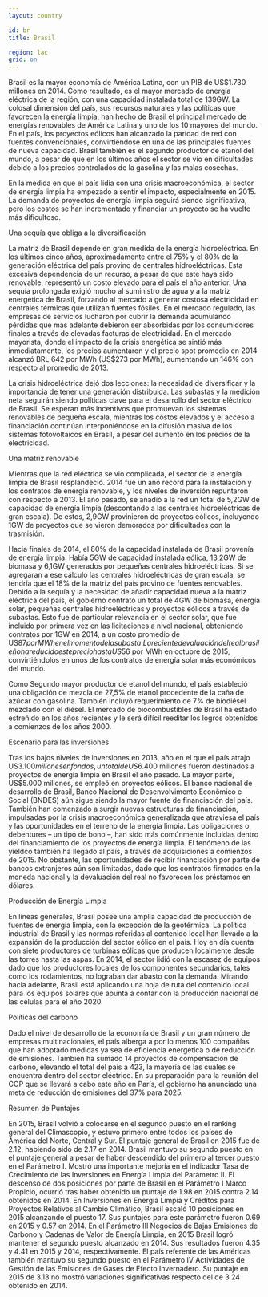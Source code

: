 ```yaml
---
layout: country

id: br
title: Brasil

region: lac
grid: on
---
```

Brasil es la mayor economía de América Latina, con un PIB de US$1.730 millones  en 2014. Como resultado, es el mayor mercado de energía eléctrica de la región, con una capacidad instalada total de 139GW. La colosal dimensión del país, sus recursos naturales y las políticas que favorecen la energía limpia, han hecho de Brasil el principal mercado de energías renovables de América Latina y uno de los 10 mayores del mundo. En el país, los proyectos eólicos han alcanzado la paridad de red con fuentes convencionales, convirtiéndose en una de las principales fuentes de nueva capacidad. Brasil también es el segundo productor de etanol del mundo, a pesar de que en los últimos años el sector se vio en dificultades debido a los precios controlados de la gasolina y las malas cosechas.

En la medida en que el país lidia con una crisis macroeconómica, el sector de energía limpia ha empezado a sentir el impacto, especialmente en 2015. La demanda de proyectos de energía limpia seguirá siendo significativa, pero los costos se han incrementado y financiar un proyecto se ha vuelto más dificultoso.

Una sequía que obliga a la diversificación

La matriz de Brasil depende en gran medida de la energía hidroeléctrica. En los últimos cinco años, aproximadamente entre el 75% y el 80% de la generación eléctrica del país provino de centrales hidroeléctricas. Esta excesiva dependencia de un recurso, a pesar de que este haya sido renovable, representó un costo elevado para el país el año anterior. Una sequía prolongada exigió mucho al suministro de agua y a la matriz energética de Brasil, forzando al mercado a generar costosa electricidad en centrales térmicas que utilizan fuentes fósiles. En el mercado regulado, las empresas de servicios lucharon por cubrir la demanda acumulando pérdidas que más adelante debieron ser absorbidas por los consumidores finales a través de elevadas facturas de electricidad. En el mercado mayorista, donde el impacto de la crisis energética se sintió más inmediatamente, los precios aumentaron y el precio spot promedio en 2014 alcanzó BRL 642 por MWh (US$273 por MWh), aumentando un 146% con respecto al promedio de 2013.

La crisis hidroeléctrica dejó dos lecciones: la necesidad de diversificar y la importancia de tener una generación distribuida. Las subastas y la medición neta seguirán siendo políticas clave para el desarrollo del sector eléctrico de Brasil. Se esperan más incentivos que promuevan los sistemas renovables de pequeña escala, mientras los costos elevados y el acceso a financiación continúan interponiéndose en la difusión masiva de los sistemas fotovoltaicos en Brasil, a pesar del aumento en los precios de la electricidad.

Una matriz renovable

Mientras que la red eléctrica se vio complicada, el sector de la energía limpia de Brasil resplandeció. 2014 fue un año record para la instalación y los contratos de energía renovable, y los niveles de inversión repuntaron con respecto a 2013. El año pasado, se añadió a la red un total de 5,2GW de capacidad de energía limpia (descontando a las centrales hidroeléctricas de gran escala). De estos, 2,9GW provinieron de proyectos eólicos, incluyendo 1GW de proyectos que se vieron demorados por dificultades con la trasmisión. 

Hacia finales de 2014, el 80% de la capacidad instalada de Brasil provenía de energía limpia. Había 5GW de capacidad instalada eólica, 13,2GW de biomasa y 6,1GW generados por pequeñas centrales hidroeléctricas. Si se agregaran a ese cálculo las centrales hidroeléctricas de gran escala, se tendría que el 18% de la matriz del país provino de fuentes renovables.
Debido a la sequía y la necesidad de añadir capacidad nueva a la matriz eléctrica del país, el gobierno contrató un total de 4GW de biomasa, energía solar, pequeñas centrales hidroeléctricas y proyectos eólicos a través de subastas. Esto fue de particular relevancia en el sector solar, que fue incluido por primera vez en las licitaciones a nivel nacional, obteniendo contratos por 1GW en 2014, a un  costo promedio de US$87 por MWh en el momento de la subasta. La reciente devaluación del real brasileño ha reducido este precio hasta US$56 por MWh en octubre de 2015, convirtiéndolos en unos de los contratos de energía solar más económicos del mundo.

Como Segundo mayor productor de etanol del mundo, el país estableció una obligación de mezcla de 27,5% de etanol procedente de la caña de azúcar con gasolina. También incluyó requerimiento de 7% de biodiésel mezclado con el diésel. El mercado de biocombustibles de Brasil ha estado estreñido en los años recientes y le será difícil reeditar los logros obtenidos a comienzos de los años 2000.

Escenario para las inversiones

Tras los bajos niveles de inversiones en 2013, año en el que el país atrajo US$3.100 millones en fondos, un total de US$6.400 millones fueron destinados a proyectos de energía limpia en Brasil el año pasado. La mayor parte, US$5.000 millones, se empleó en proyectos eólicos. El banco nacional de desarrollo de Brasil, Banco Nacional de Desenvolvimento Econômico e Social (BNDES) aún sigue siendo la mayor fuente de financiación del país. También han comenzado a surgir nuevas estructuras de financiación, impulsadas por la crisis macroeconómica generalizada que atraviesa el país y las oportunidades en el terreno de la energía limpia. Las obligaciones o debentures – un tipo de bono –, han sido más comúnmente incluidas dentro del financiamiento de los proyectos de energía limpia. El fenómeno de las yieldco  también ha llegado al país, a través de adquisiciones a comienzos de 2015. No obstante, las oportunidades de recibir financiación por parte de bancos extranjeros aún son limitadas, dado que los contratos firmados en la moneda nacional y la devaluación del real no favorecen los préstamos en dólares.

Producción de Energía Limpia

En líneas generales, Brasil posee una amplia capacidad de producción de fuentes de energía limpia, con la excepción de la geotérmica. La política industrial de Brasil y las normas referidas al contenido local han llevado a la expansión de la producción del sector eólico en el país. Hoy en día cuenta con siete productores de turbinas eólicas que producen localmente desde las torres hasta las aspas. En 2014, el sector lidió con la escasez de equipos dado que los productores locales de los componentes secundarios, tales como los rodamientos, no lograban dar abasto con la demanda. Mirando hacia adelante, Brasil está aplicando una hoja de ruta del contenido local para los equipos solares que apunta a contar con la producción nacional de las células para el año 2020.

Políticas del carbono

Dado el nivel de desarrollo de la economía de Brasil y un gran número de empresas multinacionales, el país alberga a por lo menos 100 compañías que han adoptado medidas ya sea de eficiencia energética o de reducción de emisiones. También ha sumado 14 proyectos de compensación de carbono, elevando el total del país a 423, la mayoría de las cuales se encuentra dentro del sector eléctrico. En su preparación para la reunión del COP que se llevará a cabo este año en París, el gobierno ha anunciado una meta de reducción de emisiones del 37% para 2025.

Resumen de Puntajes 

En 2015, Brasil volvió a colocarse en el segundo puesto en el ranking general del Climascopio, y estuvo primero entre todos los países de América del Norte, Central y Sur. El puntaje general de Brasil en 2015 fue de 2.12, habiendo sido de 2.17 en 2014.
Brasil mantuvo su segundo puesto en el puntaje general a pesar de haber descendido del primero al tercer puesto en el Parámetro I. Mostró una importante mejoría en el indicador Tasa de   Crecimiento de las Inversiones en Energía Limpia del Parámetro II.
El descenso de dos posiciones por parte de Brasil en el Parámetro I Marco Propicio, ocurrió tras haber obtenido un puntaje de 1.98 en 2015 contra 2.14 obtenidos en 2014.
En Inversiones en Energía Limpia y Créditos para Proyectos Relativos al Cambio Climático, Brasil escaló 10 posiciones en 2015 alcanzando el puesto 17. Sus puntajes para este parámetro fueron 0.69 en 2015 y 0.57 en 2014.
En el Parámetro III Negocios de Bajas Emisiones de Carbono y Cadenas de Valor de Energía Limpia, en 2015 Brasil logró mantener el segundo puesto alcanzado en 2014. Sus resultados fueron 4.35 y 4.41 en 2015 y 2014, respectivamente.
El país referente de las Américas también mantuvo su segundo puesto en el Parámetro IV Actividades de Gestión de las Emisiones de Gases de Efecto Invernadero. Su puntaje en 2015 de 3.13 no mostró variaciones significativas respecto del de 3.24 obtenido en 2014.
